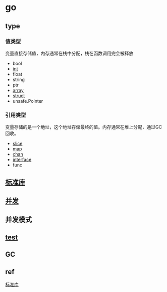 # go  
  
## type  

### 值类型

变量直接存储值，内存通常在栈中分配，栈在函数调用完会被释放

- bool  
- [int](go-int.md)
- float  
- string  
- ptr  
- [array](go-array.md)  
- [struct](go-struct.md)  
- unsafe.Pointer

### 引用类型

变量存储的是一个地址，这个地址存储最终的值。内存通常在堆上分配，通过GC回收。

- [slice](go-slice.md)  
- [map](go-map.md)  
- [chan](go-chan.md)  
- [interface](go-interface.md)
- func

## [标准库](go-package.md)

## [并发](go-concurrent.md)

## 并发模式

## [test](go-test.md)

## GC
  
## ref

[标准库](https://studygolang.com/pkgdoc)
